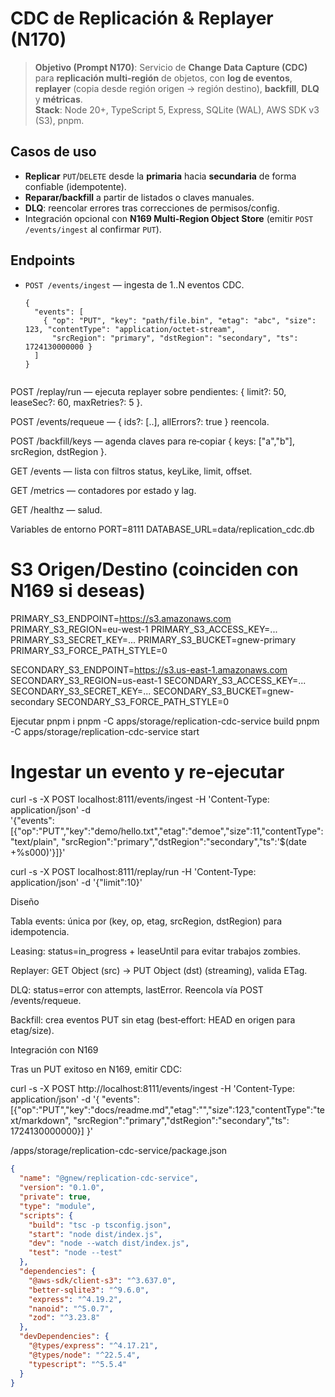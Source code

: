 
# CDC de Replicación & Replayer (N170)

> **Objetivo (Prompt N170)**: Servicio de **Change Data Capture (CDC)** para **replicación multi‑región** de objetos, con **log de eventos**, **replayer** (copia desde región origen → región destino), **backfill**, **DLQ** y **métricas**.  
> **Stack**: Node 20+, TypeScript 5, Express, SQLite (WAL), AWS SDK v3 (S3), pnpm.

## Casos de uso
- **Replicar** `PUT`/`DELETE` desde la **primaria** hacia **secundaria** de forma confiable (idempotente).
- **Reparar/backfill** a partir de listados o claves manuales.
- **DLQ**: reencolar errores tras correcciones de permisos/config.
- Integración opcional con **N169 Multi‑Region Object Store** (emitir `POST /events/ingest` al confirmar `PUT`).

## Endpoints
- `POST /events/ingest` — ingesta de 1..N eventos CDC.
  ```jsonc
  {
    "events": [
      { "op": "PUT", "key": "path/file.bin", "etag": "abc", "size": 123, "contentType": "application/octet-stream",
        "srcRegion": "primary", "dstRegion": "secondary", "ts": 1724130000000 }
    ]
  }


POST /replay/run — ejecuta replayer sobre pendientes: { limit?: 50, leaseSec?: 60, maxRetries?: 5 }.

POST /events/requeue — { ids?: [..], allErrors?: true } reencola.

POST /backfill/keys — agenda claves para re‑copiar { keys: ["a","b"], srcRegion, dstRegion }.

GET /events — lista con filtros status, keyLike, limit, offset.

GET /metrics — contadores por estado y lag.

GET /healthz — salud.

Variables de entorno
PORT=8111
DATABASE_URL=data/replication_cdc.db

# S3 Origen/Destino (coinciden con N169 si deseas)
PRIMARY_S3_ENDPOINT=https://s3.amazonaws.com
PRIMARY_S3_REGION=eu-west-1
PRIMARY_S3_ACCESS_KEY=...
PRIMARY_S3_SECRET_KEY=...
PRIMARY_S3_BUCKET=gnew-primary
PRIMARY_S3_FORCE_PATH_STYLE=0

SECONDARY_S3_ENDPOINT=https://s3.us-east-1.amazonaws.com
SECONDARY_S3_REGION=us-east-1
SECONDARY_S3_ACCESS_KEY=...
SECONDARY_S3_SECRET_KEY=...
SECONDARY_S3_BUCKET=gnew-secondary
SECONDARY_S3_FORCE_PATH_STYLE=0

Ejecutar
pnpm i
pnpm -C apps/storage/replication-cdc-service build
pnpm -C apps/storage/replication-cdc-service start

# Ingestar un evento y re‑ejecutar
curl -s -X POST localhost:8111/events/ingest -H 'Content-Type: application/json' -d \
'{"events":[{"op":"PUT","key":"demo/hello.txt","etag":"demoe","size":11,"contentType":"text/plain",
"srcRegion":"primary","dstRegion":"secondary","ts":'$(date +%s000)'}]}'

curl -s -X POST localhost:8111/replay/run -H 'Content-Type: application/json' -d '{"limit":10}'

Diseño

Tabla events: única por (key, op, etag, srcRegion, dstRegion) para idempotencia.

Leasing: status=in_progress + leaseUntil para evitar trabajos zombies.

Replayer: GET Object (src) → PUT Object (dst) (streaming), valida ETag.

DLQ: status=error con attempts, lastError. Reencola vía POST /events/requeue.

Backfill: crea eventos PUT sin etag (best‑effort: HEAD en origen para etag/size).

Integración con N169

Tras un PUT exitoso en N169, emitir CDC:

curl -s -X POST http://localhost:8111/events/ingest -H 'Content-Type: application/json' -d '{
  "events":[{"op":"PUT","key":"docs/readme.md","etag":"<etag>","size":123,"contentType":"text/markdown",
             "srcRegion":"primary","dstRegion":"secondary","ts": 1724130000000}]
}'


/apps/storage/replication-cdc-service/package.json
```json
{
  "name": "@gnew/replication-cdc-service",
  "version": "0.1.0",
  "private": true,
  "type": "module",
  "scripts": {
    "build": "tsc -p tsconfig.json",
    "start": "node dist/index.js",
    "dev": "node --watch dist/index.js",
    "test": "node --test"
  },
  "dependencies": {
    "@aws-sdk/client-s3": "^3.637.0",
    "better-sqlite3": "^9.6.0",
    "express": "^4.19.2",
    "nanoid": "^5.0.7",
    "zod": "^3.23.8"
  },
  "devDependencies": {
    "@types/express": "^4.17.21",
    "@types/node": "^22.5.4",
    "typescript": "^5.5.4"
  }
}


